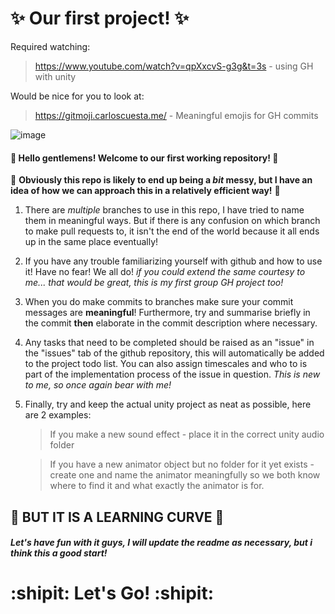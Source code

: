 # :sparkles: Our first project! :sparkles:

Required watching:
  > https://www.youtube.com/watch?v=qpXxcvS-g3g&t=3s - using GH with unity
  
Would be nice for you to look at:
  > https://gitmoji.carloscuesta.me/ - Meaningful emojis for GH commits

![image](https://user-images.githubusercontent.com/56073739/93709224-7ea78380-fb34-11ea-9ccf-31be8481e471.png)

#### :tada: Hello gentlemens! Welcome to our first working repository! :tada:

:construction: **Obviously this repo is likely to end up being a _bit_ messy, but I have an idea of how we can approach this in a relatively efficient way!** :construction:

1. There are _multiple_ branches to use in this repo, I have tried to name them in meaningful ways. But if there is any confusion on which branch to make pull requests to, it isn't the end of the world because it all ends up in the same place eventually!

2. If you have any trouble familiarizing yourself with github and how to use it! Have no fear! We all do! _if you could extend the same courtesy to me... that would be great, this is my first group GH project too!_

3. When you do make commits to branches make sure your commit messages are __meaningful__! Furthermore, try and summarise briefly in the commit __then__ elaborate in the commit description where necessary.

4. Any tasks that need to be completed should be raised as an "issue" in the "issues" tab of the github repository, this will automatically be added to the project todo list. You can also assign timescales and who to is part of the implementation process of the issue in question. _This is new to me, so once again bear with me!_

5. Finally, try and keep the actual unity project as neat as possible, here are 2 examples:
      > If you make a new sound effect - place it in the correct unity audio folder
  
      > If you have a new animator object but no folder for it yet exists - create one and name the animator        meaningfully so we both know where to find it and what exactly the animator is for.

## :wrench: BUT IT IS A LEARNING CURVE :wrench:
##### Let's have fun with it guys, I will update the readme as necessary, but i think this a good start!

# :shipit: Let's Go! :shipit:
